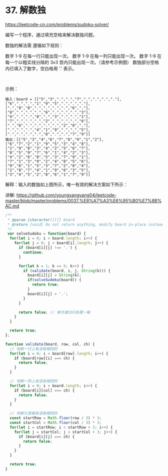 # 37. 解数独


https://leetcode-cn.com/problems/sudoku-solver/



编写一个程序，通过填充空格来解决数独问题。

数独的解法需 遵循如下规则：

数字 1-9 在每一行只能出现一次。
数字 1-9 在每一列只能出现一次。
数字 1-9 在每一个以粗实线分隔的 3x3 宫内只能出现一次。（请参考示例图）
数独部分空格内已填入了数字，空白格用 '.' 表示。

 

示例：

```
输入：board = [["5","3",".",".","7",".",".",".","."],["6",".",".","1","9","5",".",".","."],[".","9","8",".",".",".",".","6","."],["8",".",".",".","6",".",".",".","3"],["4",".",".","8",".","3",".",".","1"],["7",".",".",".","2",".",".",".","6"],[".","6",".",".",".",".","2","8","."],[".",".",".","4","1","9",".",".","5"],[".",".",".",".","8",".",".","7","9"]]
输出：[["5","3","4","6","7","8","9","1","2"],["6","7","2","1","9","5","3","4","8"],["1","9","8","3","4","2","5","6","7"],["8","5","9","7","6","1","4","2","3"],["4","2","6","8","5","3","7","9","1"],["7","1","3","9","2","4","8","5","6"],["9","6","1","5","3","7","2","8","4"],["2","8","7","4","1","9","6","3","5"],["3","4","5","2","8","6","1","7","9"]]
```
解释：输入的数独如上图所示，唯一有效的解决方案如下所示：


讲解:
https://github.com/youngyangyang04/leetcode-master/blob/master/problems/0037.%E8%A7%A3%E6%95%B0%E7%8B%AC.md



```js
/**
 * @param {character[][]} board
 * @return {void} Do not return anything, modify board in-place instead.
 */
 var solveSudoku = function(board) {
  for(let i = 0; i < board.length; i++) {
    for(let j = 0; j < board[i].length; j++) {
      if (board[i][j] !== '.') {
        continue;
      }

      for(let k = 1; k <= 9; k++) {
        if (validate(board, i, j, String(k))) {
          board[i][j] = String(k);
          if(solveSudoku(board)) {
            return true;
          }
          board[i][j] = '.';
        }
      }

      return false; // 单次递归只处理一格
    }
  }

  return true;
};

function validate(board, row, col, ch) {
  // 判断一行上有没有相同的
  for(let i = 0; i < board[row].length; i++) {
    if (board[row][i] === ch) {
      return false;
    }
  }

  // 判断一列上有没有相同的
  for(let i = 0; i < board.length; i++) {
    if (board[i][col] === ch) {
      return false;
    }
  }

  // 判断九宫格有没有相同的
  const startRow = Math.floor(row / 3) * 3;
  const startCol = Math.floor(col / 3) * 3;
  for(let i = startRow; i < startRow + 3; i++) {
    for(let j = startCol; j < startCol + 3; j++) {
      if (board[i][j] === ch) {
        return false;
      }
    }
  }

  return true;
}
```
